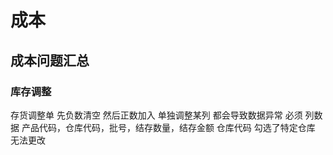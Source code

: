 # 成本
 
## 成本问题汇总

### 库存调整

存货调整单 先负数清空 然后正数加入   单独调整某列 都会导致数据异常
必须 列数据 产品代码，仓库代码，批号，结存数量，结存金额
仓库代码 勾选了特定仓库  无法更改
